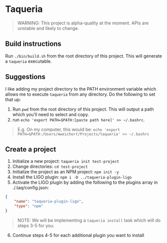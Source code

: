 # Taqueria

> WARNING: This project is alpha-quality at the moment. APIs are unstable and likely to change.
## Build instructions

Run `./bin/build.sh` from the root directory of this project. This will generate a `taqueria` executable.

## Suggestions

I like adding my project directory to the PATH environment variable which allows me to execute `taqueria` from any directory. Do the following to set that up:

1. Run `pwd` from the root directory of this project. This will output a path which you'll need to select and copy.
2. run `echo 'export PATH=$PATH:[paste path here]' >> ~/.bashrc`. 

> E.g. On my computer, this would be: `echo 'export PATH=$PATH:/Users/mweichert/Projects/taqueria' >> ~/.bashrc`

## Create a project
1. Initialize a new project: `taqueria init test-project`
2. Change directories: `cd test-project`
3. Initialize the project as an NPM project: `npm init -y`
4. Install the LIGO plugin: `npm i -D ../taqueria-plugin-ligo`
5. Activate the LIGO plugin by adding the following to the plugins array in ./.taq/config.json:
```json
{
    "name": "taqueria-plugin-ligo",
    "type": "npm"
}
```

> NOTE: We will be implementing a `taqueria install` task which will do steps 3-5 for you.
6. Continue steps 4-5 for each additional plugin you want to install